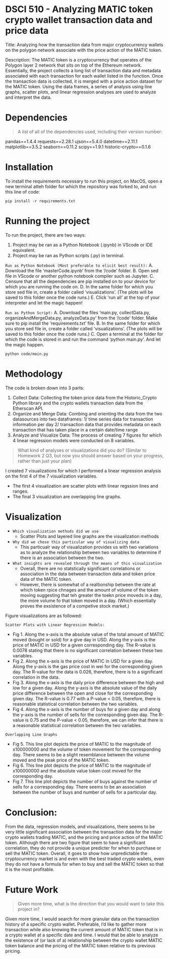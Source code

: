 # DSCI 510 - Analyzing MATIC token crypto wallet transaction data and price data

Title: Analyzing how the transaction data from major cryptocurrency wallets on the polygon network associate with the price action of the MATIC token.

Description: The MATIC token is a cryptocurrency that operates of the Polygon layer 2 network that sits on top of the Ethereum network. Essentially, the project collects a long list of transaction data and metadata associated with each transaction for each wallet listed in the function. Once the transaction data is collected, it is merged with a price action dataset for the MATIC token. Using the data frames, a series of analysis using line graphs, scatter plots, and linear regression analyses are used to analyze and interpret the data.


# Dependencies

> A list of all of the dependencies used, including their version number:

pandas==1.4.4
requests==2.28.1
ujson==5.4.0
datetime==2.11.1
matplotlib==3.5.2
seaborn==0.11.2
scipy==1.9.1
historic-crypto==0.1.6

# Installation

To install the requirements necessary to run this project, on MacOS, open a new terminal atteh folder for which the repository was forked to, and run this line of code:

```
pip install -r requirements.txt
```

# Running the project

To run the project, there are two ways: 
1. Project may be ran as a Python Notebook (.ipynb) in VScode or IDE equivalent.
2. Project may be ran as Python scripts (.py) in terminal.

`Run as Python Notebook (Most preferable to elicit best result):`
A.	Download the file ‘masterCode.ipynb’ from the ‘/code’ folder. 
B.	Open sed file in VScode or another python notebook compiler such as Jupyter.
C.	Censure that all the dependencies are pip installed on to your device for which you are running the code on.
D.	In the same folder for which you store sed file in, create a folder called ‘visualizations’. (The plots will be saved to this folder once the code runs.)
E.	Click ‘run all’ at the top of your interpreter and let the magic happen!

`Run as Python Script:`
A.	Download the files ‘main.py, collectData.py, organizeAndMergeData.py, analyzeData.py’ from the ‘/code’ folder. Make sure to pip install the ‘requirements.txt’ file.
B.	In the same folder for which you store sed file in, create a folder called ‘visualizations’. (The plots will be saved to this folder once the code runs.)
C.	Open a terminal at the folder for which the code is stored in and run the command ‘python main.py’. And let the magic happen. 

```
python code/main.py
```

# Methodology

The code is broken down into 3 parts:
1. Collect Data: Collecting the token price data from the Historic_Crypto Python library and the crypto wallets transaction data from the Etherscan API.
2. Organize and Merge Data: Combing and orienting the data from the two datasources into two dataframes: 1/ time series data for transaction information per day 2/ transaction data that provides metadata on each transaction that has taken place in a certain date/time range
3. Analyze and Visualize Data: The process of creating 7 figures for which 4 linear regression models were conducted on 8 variables. 

> What kind of analyses or visualizations did you do? (Similar to Homework 2 Q3, but now you should answer based on your progress, rather than just your plan)  

I created 7 visualizations for which I performed a linear regression analysis on the first 4 of the 7 visualization variables. 

- The first 4 visualization are scatter plots with linear regssion lines and ranges. 
- The final 3 visualization are overlapping line graphs. 


# Visualization

- `Which visualization methods did we use`
    - Scatter Plots and layered line graphs are the visualization methods
- `Why did we chose this particular way of visualizing data`
    - This particualr way of visualization provides us with two variations as to analyze the relationship between two variables to determine if there is an association between the two. 
- `What insights are revealed through the means of this visualization`
    - Overall, there are no statstically significant correlations or association in the data between transaction data and token price data of the MATIC token.
    - However, there is somewhat of a realtionship between the rate at which token rpice chnages and the amount of volume of the token moving suggesting that teh greater the toekn price moveds in a day, the more volume fo that token moved in a day. (Which essentially proves the exsistence of a competive stock market.)

Figure visualizations are as followed:

`Scatter Plots with Linear Regression Models:` 
- Fig 1. Along the x-axis is the absolute value of the total amount of MATIC moved (bought or sold) for a give day in USD. Along the y-axis is the price of MATIC in USD for a given corresponding day. The R-value is 0.0078 stating that there is no significant correlation between these two variables.
- Fig 2. Along the x-axis is the price of MATIC in USD for a given day. Along the y-axis is the gas price cost in wei for the corresponding given day. The R-value for the data is 0.026, therefore, there is to a significant correlation in the data.
- Fig 3. Along the x-axis is the daily price difference between the high and low for a given day. Along the y-axis is the absolute value of the daily price difference between the open and close for the corresponding given day. The R-value is 0.77 with a P-value < 0.05, therefore, there is reasonable statistical correlation between the two variables.
- Fig 4. Along the x-axis is the number of buys for a given day and along the y-axis is the number of sells for the corresponding given day. The R-value is 0.75 and the P-value < 0.05, therefore, we can infer that there is a reasonable statistical correlation between the two variables.

`Overlapping Line Graphs`
- Fig 5. This line plot depicts the price of MATIC to the magnitude of x100000000 and the volume of token movement for the corresponding day. There seems to be a slight resemblance between the volume moved and the peak price of the MATIC token.
- Fig 6. This line plot depicts the price of MATIC to the magnitude of x100000000 and the absolute value token cost moved for the corresponding day.
- Fig 7. This line plot depicts the number of buys against the number of sells for a corresponding day. There seems to be an association between the number of buys and number of sells for a particular day.

# Conclusion: 

From the data, regression models, and visualizations, there seems to be very little significant association between the transaction data for the major crypto wallets trading MATIC, and the pricing and price action of the MATIC token. Although there are two figure that seem to have a significant correlation, they do not provide a unique predicter for when to purchase or sell the MATIC token. Overall, it goes to show how unpredictable the cryptocurrency market is and even with the best traded crypto wallets, even they do not have a formula for when to buy and sell the MATIC token so that it is the most profitable. 

# Future Work

> Given more time, what is the direction that you would want to take this project in?  

Given more time, I would search for more granular data on the transaction history of a specific crypto wallet. Preferable, I’d like to gather more transaction while also knowing the current amount of MATIC token that is in a crypto wallet at a specific date and time. I would that be able to analyze the existence of (or lack of a) relationship between the crypto wallet MATIC token balance and the pricing of the MATIC token relative to its previous pricing. 
